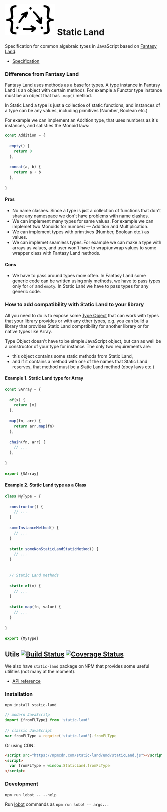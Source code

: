 # ![](./logo/logo.png) Static Land

Specification for common algebraic types in JavaScript
based on [Fantasy Land](https://github.com/fantasyland/fantasy-land).

* [Specification](docs/spec.md)

### Difference from Fantasy Land

Fantasy Land uses methods as a base for types. A type instance in Fantasy Land
is an object with certain methods. For example a Functor type instance must be an object
that has `.map()` method.

In Static Land a type is just a collection of static functions, and instances
of a type can be any values, including primitives (Number, Boolean etc.)

For example we can implement an Addition type, that uses numbers as it's instances,
and satisfies the Monoid laws:

```js
const Addition = {

  empty() {
    return 0
  },

  concat(a, b) {
    return a + b
  },

}
```

#### Pros

  - No name clashes. Since a type is just a collection of functions that don't
    share any namespace we don't have problems with name clashes.
  - We can implement many types for same values. For example we can implemet
    two Monoids for numbers — Addition and Multiplication.
  - We can implement types with primitives (Number, Boolean etc.) as values.
  - We can implemet seamless types. For example we can make a type with
    arrays as values, and user won't have to wrap/unwrap values to some
    wrapper class with Fantasy Land methods.

#### Cons

  - We have to pass around types more often.
    In Fantasy Land some generic code can be written using only methods,
    we have to pass types only for `of` and `empty`. In Static Land we have
    to pass types for any generic code.

### How to add compatibility with Static Land to your library

All you need to do is to expose some [Type Object](docs/spec.md#type) that can work with types that your library provides or with any other types, e.g. you can build a library that provides Static Land compatibility for another library or for native types like Array.

Type Object doesn't have to be simple JavaScript object, but can as well be a constructor of your type for instance. The only two requirements are:

- this object contains some static methods from Static Land,
- and if it contains a method with one of the names that Static Land reserves, that method must be a Static Land method (obey laws etc.)

#### Example 1. Static Land type for Array

```js
const SArray = {

  of(x) {
    return [x]
  },

  map(fn, arr) {
    return arr.map(fn)
  },

  chain(fn, arr) {
    // ...
  },

}

export {SArray}
```

#### Example 2. Static Land type as a Class

```js
class MyType = {

  constructor() {
    // ...
  }

  someInstanceMethod() {
    // ...
  }

  static someNonStaticLandStaticMethod() {
    // ...
  }


  // Static Land methods

  static of(x) {
    // ...
  }

  static map(fn, value) {
    // ...
  }

}

export {MyType}
```



## Utils [![Build Status](https://travis-ci.org/rpominov/static-land.svg?branch=master)](https://travis-ci.org/rpominov/static-land) [![Coverage Status](https://coveralls.io/repos/github/rpominov/static-land/badge.svg?branch=master)](https://coveralls.io/github/rpominov/static-land?branch=master)

We also have `static-land` package on NPM that provides some useful utilities (not many at the moment).

* [API reference](docs/API.md)

### Installation

```sh
npm install static-land
```

```js
// modern JavaScritp
import {fromFLType} from 'static-land'

// classic JavaScript
var fromFLType = require('static-land').fromFLType
```

Or using CDN:

```html
<script src="https://npmcdn.com/static-land/umd/staticLand.js"></script>
<script>
  var fromFLType = window.StaticLand.fromFLType
</script>
```

### Development

```
npm run lobot -- --help
```

Run [lobot](https://github.com/rpominov/lobot) commands as `npm run lobot -- args...`
